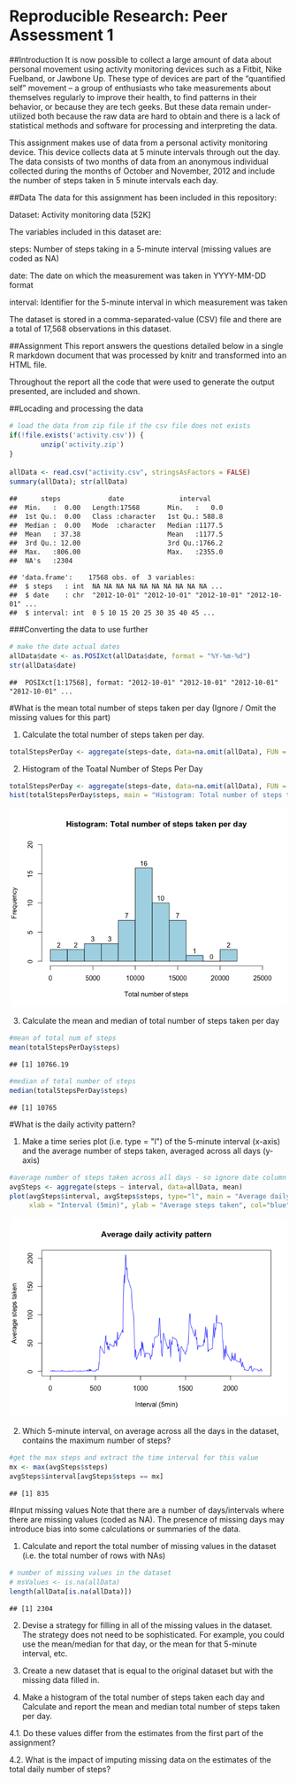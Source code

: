 # Reproducible Research: Peer Assessment 1


##Introduction
It is now possible to collect a large amount of data about personal movement using activity monitoring devices such as a Fitbit, Nike Fuelband, or Jawbone Up. These type of devices are part of the “quantified self” movement – a group of enthusiasts who take measurements about themselves regularly to improve their health, to find patterns in their behavior, or because they are tech geeks. But these data remain under-utilized both because the raw data are hard to obtain and there is a lack of statistical methods and software for processing and interpreting the data.

This assignment makes use of data from a personal activity monitoring device. This device collects data at 5 minute intervals through out the day. The data consists of two months of data from an anonymous individual collected during the months of October and November, 2012 and include the number of steps taken in 5 minute intervals each day.

##Data
The data for this assignment has been included in this repository:

Dataset: Activity monitoring data [52K]

The variables included in this dataset are:

steps: Number of steps taking in a 5-minute interval (missing values are coded as NA)

date: The date on which the measurement was taken in YYYY-MM-DD format

interval: Identifier for the 5-minute interval in which measurement was taken

The dataset is stored in a comma-separated-value (CSV) file and there are a total of 17,568 observations in this dataset.

##Assignment
This report answers the questions detailed below in a single R markdown document that was processed by knitr and transformed into an HTML file.

Throughout the report all the code that were used to generate the output presented, are included and shown.

##Locading and processing the data

```r
# load the data from zip file if the csv file does not exists
if(!file.exists('activity.csv')) {
        unzip('activity.zip')
}

allData <- read.csv("activity.csv", stringsAsFactors = FALSE)
summary(allData); str(allData)
```

```
##      steps            date              interval     
##  Min.   :  0.00   Length:17568       Min.   :   0.0  
##  1st Qu.:  0.00   Class :character   1st Qu.: 588.8  
##  Median :  0.00   Mode  :character   Median :1177.5  
##  Mean   : 37.38                      Mean   :1177.5  
##  3rd Qu.: 12.00                      3rd Qu.:1766.2  
##  Max.   :806.00                      Max.   :2355.0  
##  NA's   :2304
```

```
## 'data.frame':	17568 obs. of  3 variables:
##  $ steps   : int  NA NA NA NA NA NA NA NA NA NA ...
##  $ date    : chr  "2012-10-01" "2012-10-01" "2012-10-01" "2012-10-01" ...
##  $ interval: int  0 5 10 15 20 25 30 35 40 45 ...
```

###Converting the data to use further

```r
# make the date actual dates
allData$date <- as.POSIXct(allData$date, format = "%Y-%m-%d")
str(allData$date)
```

```
##  POSIXct[1:17568], format: "2012-10-01" "2012-10-01" "2012-10-01" "2012-10-01" ...
```

#What is the mean total number of steps taken per day
(Ignore / Omit the missing values for this part)

1. Calculate the total number of steps taken per day.

```r
totalStepsPerDay <- aggregate(steps~date, data=na.omit(allData), FUN = sum)
```

2. Histogram of the Toatal Number of Steps Per Day

```r
totalStepsPerDay <- aggregate(steps~date, data=na.omit(allData), FUN = sum)
hist(totalStepsPerDay$steps, main = "Histogram: Total number of steps taken per day", xlab = "Total number of steps", col = "lightblue", breaks = 8, labels = TRUE, ylim = c(0,20), xlim = c(0,25000))
```

![](PA1_template_files/figure-html/unnamed-chunk-4-1.png) 

3. Calculate the mean and median of total number of steps taken per day

```r
#mean of total num of steps
mean(totalStepsPerDay$steps)
```

```
## [1] 10766.19
```

```r
#median of total number of steps
median(totalStepsPerDay$steps)
```

```
## [1] 10765
```

#What is the daily activity pattern?

1. Make a time series plot (i.e. type = "l") of the 5-minute interval (x-axis) and the average number of steps taken, averaged across all days (y-axis)

```r
#average number of steps taken across all days - so ignore date column
avgSteps <- aggregate(steps ~ interval, data=allData, mean)
plot(avgSteps$interval, avgSteps$steps, type="l", main = "Average daily activity pattern",
     xlab = "Interval (5min)", ylab = "Average steps taken", col="blue")
```

![](PA1_template_files/figure-html/unnamed-chunk-6-1.png) 

2. Which 5-minute interval, on average across all the days in the dataset, contains the maximum number of steps?

```r
#get the max steps and extract the time interval for this value
mx <- max(avgSteps$steps)
avgSteps$interval[avgSteps$steps == mx]
```

```
## [1] 835
```

#Input missing values
Note that there are a number of days/intervals where there are missing values (coded as NA). The presence of missing days may introduce bias into some calculations or summaries of the data.

1. Calculate and report the total number of missing values in the dataset (i.e. the total number of rows with NAs)

```r
# number of missing values in the dataset
# msValues <- is.na(allData)
length(allData[is.na(allData)])
```

```
## [1] 2304
```
2. Devise a strategy for filling in all of the missing values in the dataset. The strategy does not need to be sophisticated. For example, you could use the mean/median for that day, or the mean for that 5-minute interval, etc.


3. Create a new dataset that is equal to the original dataset but with the missing data filled in.

4. Make a histogram of the total number of steps taken each day and Calculate and report the mean and median total number of steps taken per day. 

4.1. Do these values differ from the estimates from the first part of the assignment? 

4.2. What is the impact of imputing missing data on the estimates of the total daily number of steps?
